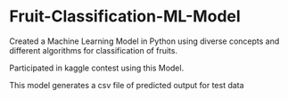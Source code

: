 # Fruit-Classification-ML-Model
Created a Machine Learning Model in Python using diverse concepts and different algorithms for classification of fruits.

Participated in kaggle contest using this Model.

This model generates a csv file of predicted output for test data
